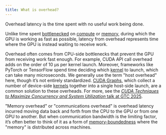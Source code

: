 ```yaml
---
title: What is overhead?
---
```


Overhead latency is the time spent with no useful work being done.

Unlike time spent [bottlenecked](https://www.notion.so/GPU-Performance-Glossary-2251e7f1694980bd93e4f67a75c6e489?pvs=21) on [compute](https://www.notion.so/GPU-Performance-Glossary-2251e7f1694980bd93e4f67a75c6e489?pvs=21) or [memory](https://www.notion.so/GPU-Performance-Glossary-2251e7f1694980bd93e4f67a75c6e489?pvs=21), during which the GPU is working as fast as possible, latency from overhead represents time where the GPU is instead waiting to receive work.

Overhead often comes from CPU-side bottlenecks that prevent the GPU from receiving work fast enough. For example, CUDA API call overhead adds on the order of 10 μs per kernel launch. Moreover, frameworks like PyTorch or TensorFlow spend time deciding which [kernel](https://www.notion.so/gpu-glossary/device-software/kernel) to launch, which can take many microseconds. We generally use the term "host overhead" here, though it’s not entirely standardized. [CUDA Graphs](https://developer.nvidia.com/blog/cuda-graphs/), which collect a number of device-side [kernels](https://www.notion.so/gpu-glossary/device-software/kernel) together into a single host-side launch, are a common solution to these overheads. For more, see the [*CUDA Techniques to Maximize Concurrency and System Utilization* talk at GTC 2025](https://www.nvidia.com/en-us/on-demand/session/gtc25-s72686/).

"Memory overhead" or "communications overhead" is overhead latency incurred moving data back and forth from the CPU to the GPU or from one GPU to another. But when communication bandwidth is the limiting factor, it’s often better to think of it as a form of [memory-boundedness](https://www.notion.so/GPU-Performance-Glossary-2251e7f1694980bd93e4f67a75c6e489?pvs=21) where the "memory" is distributed across machines.
